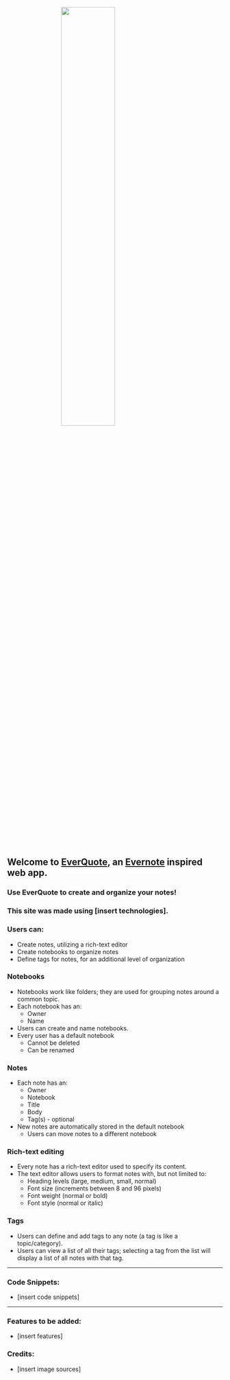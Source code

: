 <img src=https://i.imgur.com/iAwmGzz.jpg style="display: flex; width: 50%; margin: auto" /> 

## Welcome to [EverQuote](https://jinx-fullstack.herokuapp.com/#/), an [Evernote](https://www.yelp.com/) inspired web app.

### Use EverQuote to create and organize your notes!

### This site was made using [insert technologies].

### Users can:
* Create notes, utilizing a rich-text editor
* Create notebooks to organize notes
* Define tags for notes, for an additional level of organization

### Notebooks
* Notebooks work like folders; they are used for grouping notes around a common topic.
* Each notebook has an:
    * Owner
    * Name
* Users can create and name notebooks.
* Every user has a default notebook
    * Cannot be deleted
    * Can be renamed
### Notes
* Each note has an:
    * Owner
    * Notebook
    * Title
    * Body
    * Tag(s) - optional
* New notes are automatically stored in the default notebook
    * Users can move notes to a different notebook
### Rich-text editing
* Every note has a rich-text editor used to specify its content.
* The text editor allows users to format notes with, but not limited to:
    * Heading levels (large, medium, small, normal)
    * Font size (increments between 8 and 96 pixels)
    * Font weight (normal or bold)
    * Font style (normal or italic)
### Tags
* Users can define and add tags to any note (a tag is like a topic/category).
* Users can view a list of all their tags; selecting a tag from the list will display a list of all notes with that tag.

---

### Code Snippets:
* [insert code snippets]

---

### Features to be added:
* [insert features]

### Credits:
* [insert image sources]
